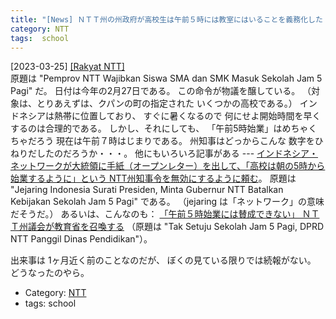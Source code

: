 ```yaml
---
title: "[News] ＮＴＴ州の州政府が高校生は午前５時には教室にはいることを義務化した ---ＮＴＴ州は大騒ぎになっている"
category: NTT
tags:  school
---
```


[2023-03-25] [[Rakyat NTT]](https://rakyatntt.com/pemprov-ntt-wajibkan-siswa-sma-dan-smk-masuk-sekolah-jam-5-pagi/?utm_source=pocket_saves)  
 原題は
"Pemprov NTT Wajibkan Siswa SMA dan SMK 
Masuk Sekolah Jam 5 Pagi" だ。
日付は今年の2月27日である。
この命令が物議を醸している。
（対象は、とりあえずは、クパンの町の指定された
いくつかの高校である。）
インドネシアは熱帯に位置しており、
すぐに暑くなるので
何にせよ開始時間を早くするのは合理的である。
しかし、それにしても、
「午前5時始業」はめちゃくちゃだろう
現在は午前７時はじまりである。
州知事はどっからこんな
数字をひねりだしたのだろうか・・・。
他にもいろいろ記事がある ---
[インドネシア・ネットワークが大統領に手紙（オープンレター）を出して、「高校は朝の5時から始業するように」という NTT州知事令を無効にするように頼む](https://rakyatntt.com/jejaring-indonesia-surati-presiden-minta-gubernur-ntt-batalkan-kebijakan-sekolah-jam-5-pagi/?utm_source=pocket_saves)。
原題は "Jejaring Indonesia Surati Presiden, Minta Gubernur NTT Batalkan Kebijakan Sekolah Jam 5 Pagi" である。
（jejaring は「ネットワーク」の意味だそうだ。）
あるいは、こんなのも：
[「午前５時始業には賛成できない」
ＮＴＴ州議会が教育省を召喚する](https://rakyatntt.com/tak-setuju-sekolah-jam-5-pagi-dprd-ntt-panggil-dinas-pendidikan/?utm_source=pocket_saves)
（原題は
"Tak Setuju Sekolah Jam 5 Pagi, 
DPRD NTT Panggil Dinas Pendidikan"）。

 出来事は 1ヶ月近く前のことなのだが、
ぼくの見ている限りでは続報がない。
どうなったのやら。

- Category: [NTT](/categories.html#NTT)
- tags:  school

